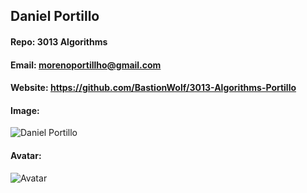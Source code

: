 ## Daniel Portillo
#### Repo: 3013 Algorithms
#### Email: morenoportillho@gmail.com
#### Website: https://github.com/BastionWolf/3013-Algorithms-Portillo
#### Image: 
![Daniel Portillo](https://i.imgur.com/xtib364.jpg)
#### Avatar: 
![Avatar](https://i.imgur.com/dK2bgsT.jpg)
